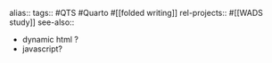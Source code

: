 alias::
tags:: #QTS #Quarto #[[folded writing]] 
rel-projects:: #[[WADS study]] 
see-also::

- dynamic html ?
- javascript?